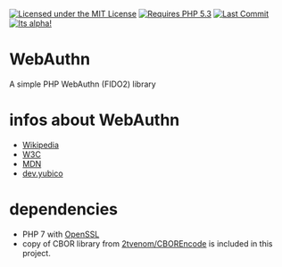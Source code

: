[![Licensed under the MIT License](https://img.shields.io/badge/License-MIT-blue.svg)](https://github.com/lbuchs/WebAuthn/blob/master/LICENSE)
[![Requires PHP 5.3](https://img.shields.io/badge/PHP-%3E%3D%205.3-green.svg)](https://php.net)
[![Last Commit](https://img.shields.io/github/last-commit/lbuchs/WebAuthn.svg)](https://github.com/lbuchs/WebAuthn/commits/master)
[![Its alpha!](https://img.shields.io/badge/release-alpha-red.svg)](https://github.com/lbuchs/WebAuthn/)

# WebAuthn
A simple PHP WebAuthn (FIDO2) library

# infos about WebAuthn
* [Wikipedia](https://en.wikipedia.org/wiki/WebAuthn)
* [W3C](https://www.w3.org/TR/webauthn/)
* [MDN](https://developer.mozilla.org/en-US/docs/Web/API/Web_Authentication_API)
* [dev.yubico](https://developers.yubico.com/FIDO2/)

# dependencies
* PHP 7 with [OpenSSL](http://de.php.net/manual/en/book.openssl.php)
* copy of CBOR library from [2tvenom/CBOREncode](https://github.com/2tvenom/CBOREncode "CBOREncode") is included in this project.